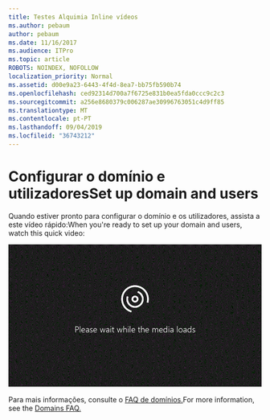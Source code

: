 ```yaml
---
title: Testes Alquimia Inline vídeos
ms.author: pebaum
author: pebaum
ms.date: 11/16/2017
ms.audience: ITPro
ms.topic: article
ROBOTS: NOINDEX, NOFOLLOW
localization_priority: Normal
ms.assetid: d00e9a23-6443-4f4d-8ea7-bb75fb590b74
ms.openlocfilehash: ced92314d700a7f6725e831b0ea5fda0ccc9c2c3
ms.sourcegitcommit: a256e8680379c006287ae30996763051c4d9ff85
ms.translationtype: MT
ms.contentlocale: pt-PT
ms.lasthandoff: 09/04/2019
ms.locfileid: "36743212"
---
```

# <a name="set-up-domain-and-users"></a><span data-ttu-id="033e3-102">Configurar o domínio e utilizadores</span><span class="sxs-lookup"><span data-stu-id="033e3-102">Set up domain and users</span></span>

<span data-ttu-id="033e3-103">Quando estiver pronto para configurar o domínio e os utilizadores, assista a este vídeo rápido:</span><span class="sxs-lookup"><span data-stu-id="033e3-103">When you're ready to set up your domain and users, watch this quick video:</span></span>
  
![O browser não suporta vídeo.](media/MSN_Video_Widget.gif)
  
<span data-ttu-id="033e3-106">Para mais informações, consulte o [FAQ de domínios.](https://docs.microsoft.com/office365/admin/setup/domains-faq)</span><span class="sxs-lookup"><span data-stu-id="033e3-106">For more information, see the [Domains FAQ.](https://docs.microsoft.com/office365/admin/setup/domains-faq)</span></span>
  

